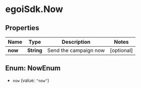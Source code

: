 # egoiSdk.Now

## Properties
Name | Type | Description | Notes
------------ | ------------- | ------------- | -------------
**now** | **String** | Send the campaign now | [optional] 


<a name="NowEnum"></a>
## Enum: NowEnum


* `now` (value: `"now"`)




